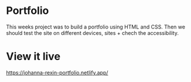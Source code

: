 # Portfolio
This weeks project was to build a portfolio using HTML and CSS. Then we should test the site on different devices, sites + chech the accessibility.

# View it live
https://johanna-rexin-portfolio.netlify.app/

